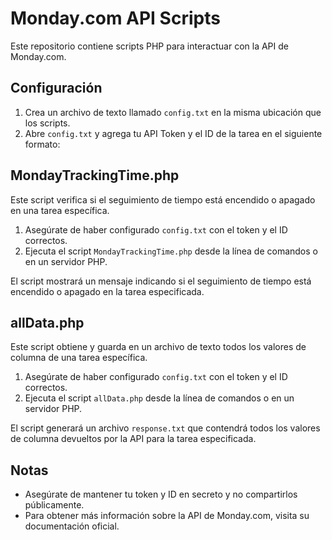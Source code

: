 # Monday.com API Scripts

Este repositorio contiene scripts PHP para interactuar con la API de Monday.com.

## Configuración

1. Crea un archivo de texto llamado `config.txt` en la misma ubicación que los scripts. 
2. Abre `config.txt` y agrega tu API Token y el ID de la tarea en el siguiente formato:



## MondayTrackingTime.php

Este script verifica si el seguimiento de tiempo está encendido o apagado en una tarea específica.

1. Asegúrate de haber configurado `config.txt` con el token y el ID correctos.
2. Ejecuta el script `MondayTrackingTime.php` desde la línea de comandos o en un servidor PHP.

El script mostrará un mensaje indicando si el seguimiento de tiempo está encendido o apagado en la tarea especificada.

## allData.php

Este script obtiene y guarda en un archivo de texto todos los valores de columna de una tarea específica.

1. Asegúrate de haber configurado `config.txt` con el token y el ID correctos.
2. Ejecuta el script `allData.php` desde la línea de comandos o en un servidor PHP.

El script generará un archivo `response.txt` que contendrá todos los valores de columna devueltos por la API para la tarea especificada.

## Notas

- Asegúrate de mantener tu token y ID en secreto y no compartirlos públicamente.
- Para obtener más información sobre la API de Monday.com, visita su documentación oficial.

